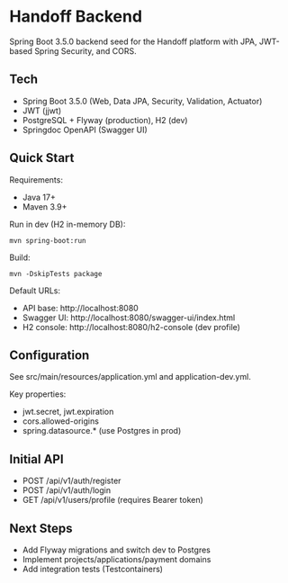# Handoff Backend

Spring Boot 3.5.0 backend seed for the Handoff platform with JPA, JWT-based Spring Security, and CORS.

## Tech
- Spring Boot 3.5.0 (Web, Data JPA, Security, Validation, Actuator)
- JWT (jjwt)
- PostgreSQL + Flyway (production), H2 (dev)
- Springdoc OpenAPI (Swagger UI)

## Quick Start

Requirements:
- Java 17+
- Maven 3.9+

Run in dev (H2 in-memory DB):

```
mvn spring-boot:run
```

Build:

```
mvn -DskipTests package
```

Default URLs:
- API base: http://localhost:8080
- Swagger UI: http://localhost:8080/swagger-ui/index.html
- H2 console: http://localhost:8080/h2-console (dev profile)

## Configuration
See src/main/resources/application.yml and application-dev.yml.

Key properties:
- jwt.secret, jwt.expiration
- cors.allowed-origins
- spring.datasource.* (use Postgres in prod)

## Initial API
- POST /api/v1/auth/register
- POST /api/v1/auth/login
- GET  /api/v1/users/profile (requires Bearer token)

## Next Steps
- Add Flyway migrations and switch dev to Postgres
- Implement projects/applications/payment domains
- Add integration tests (Testcontainers)

